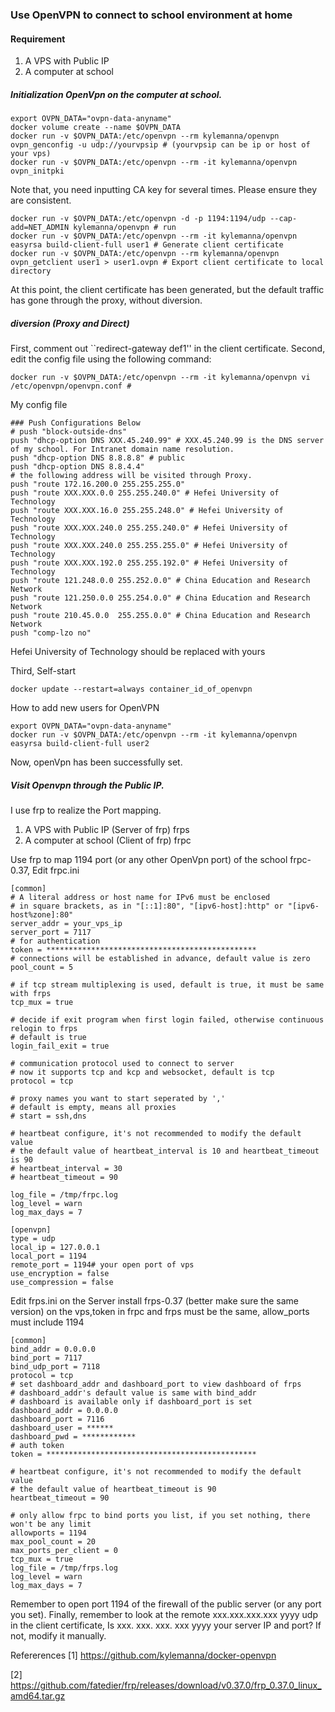 
### Use OpenVPN to connect to school environment at home

#### Requirement
1. A VPS with Public IP 
2. A computer at school

##### Initialization OpenVpn on the computer at school. 
```
export OVPN_DATA="ovpn-data-anyname"
docker volume create --name $OVPN_DATA
docker run -v $OVPN_DATA:/etc/openvpn --rm kylemanna/openvpn ovpn_genconfig -u udp://yourvpsip # (yourvpsip can be ip or host of your vps)
docker run -v $OVPN_DATA:/etc/openvpn --rm -it kylemanna/openvpn ovpn_initpki
```

Note that, you need inputting CA key for several times. Please ensure they are consistent. 
```
docker run -v $OVPN_DATA:/etc/openvpn -d -p 1194:1194/udp --cap-add=NET_ADMIN kylemanna/openvpn # run
docker run -v $OVPN_DATA:/etc/openvpn --rm -it kylemanna/openvpn easyrsa build-client-full user1 # Generate client certificate
docker run -v $OVPN_DATA:/etc/openvpn --rm kylemanna/openvpn ovpn_getclient user1 > user1.ovpn # Export client certificate to local directory
```
At this point, the client certificate has been generated, but the default traffic has gone through the proxy, without diversion.

##### diversion (Proxy and Direct)
First, comment out ``redirect-gateway def1'' in the client certificate. 
Second, edit the config file using the following command: 
```
docker run -v $OVPN_DATA:/etc/openvpn --rm -it kylemanna/openvpn vi /etc/openvpn/openvpn.conf # 
```

My config file
```
### Push Configurations Below
# push "block-outside-dns"
push "dhcp-option DNS XXX.45.240.99" # XXX.45.240.99 is the DNS server of my school. For Intranet domain name resolution. 
push "dhcp-option DNS 8.8.8.8" # public 
push "dhcp-option DNS 8.8.4.4"
# the following address will be visited through Proxy. 
push "route 172.16.200.0 255.255.255.0"
push "route XXX.XXX.0.0 255.255.240.0" # Hefei University of Technology
push "route XXX.XXX.16.0 255.255.248.0" # Hefei University of Technology
push "route XXX.XXX.240.0 255.255.240.0" # Hefei University of Technology
push "route XXX.XXX.240.0 255.255.255.0" # Hefei University of Technology
push "route XXX.XXX.192.0 255.255.192.0" # Hefei University of Technology
push "route 121.248.0.0 255.252.0.0" # China Education and Research Network
push "route 121.250.0.0 255.254.0.0" # China Education and Research Network
push "route 210.45.0.0  255.255.0.0" # China Education and Research Network
push "comp-lzo no"
```
Hefei University of Technology should be replaced with yours 

Third, Self-start
```
docker update --restart=always container_id_of_openvpn
```

How to add new users for OpenVPN
```
export OVPN_DATA="ovpn-data-anyname"
docker run -v $OVPN_DATA:/etc/openvpn --rm -it kylemanna/openvpn easyrsa build-client-full user2
```
Now, openVpn has been successfully set. 

##### Visit Openvpn through the Public IP. 
I use frp to realize the Port mapping.
1. A VPS with Public IP (Server of frp) frps
2. A computer at school (Client of frp) frpc

Use frp to map 1194 port (or any other OpenVpn port) of the school 
frpc-0.37,
Edit frpc.ini 
```
[common]
# A literal address or host name for IPv6 must be enclosed
# in square brackets, as in "[::1]:80", "[ipv6-host]:http" or "[ipv6-host%zone]:80"
server_addr = your_vps_ip
server_port = 7117
# for authentication
token = ***********************************************
# connections will be established in advance, default value is zero
pool_count = 5

# if tcp stream multiplexing is used, default is true, it must be same with frps
tcp_mux = true

# decide if exit program when first login failed, otherwise continuous relogin to frps
# default is true
login_fail_exit = true

# communication protocol used to connect to server
# now it supports tcp and kcp and websocket, default is tcp
protocol = tcp

# proxy names you want to start seperated by ','
# default is empty, means all proxies
# start = ssh,dns

# heartbeat configure, it's not recommended to modify the default value
# the default value of heartbeat_interval is 10 and heartbeat_timeout is 90
# heartbeat_interval = 30
# heartbeat_timeout = 90

log_file = /tmp/frpc.log
log_level = warn
log_max_days = 7

[openvpn]
type = udp
local_ip = 127.0.0.1
local_port = 1194
remote_port = 1194# your open port of vps
use_encryption = false
use_compression = false

```
Edit frps.ini on the Server 
install frps-0.37 (better make sure the same version) on the vps,token in frpc and frps must be the same, allow_ports must include 1194
```
[common]
bind_addr = 0.0.0.0
bind_port = 7117
bind_udp_port = 7118
protocol = tcp
# set dashboard_addr and dashboard_port to view dashboard of frps
# dashboard_addr's default value is same with bind_addr
# dashboard is available only if dashboard_port is set
dashboard_addr = 0.0.0.0
dashboard_port = 7116
dashboard_user = ******
dashboard_pwd = ************
# auth token
token = ***********************************************

# heartbeat configure, it's not recommended to modify the default value
# the default value of heartbeat_timeout is 90
heartbeat_timeout = 90

# only allow frpc to bind ports you list, if you set nothing, there won't be any limit
allowports = 1194
max_pool_count = 20
max_ports_per_client = 0
tcp_mux = true
log_file = /tmp/frps.log
log_level = warn
log_max_days = 7

```
Remember to open port 1194 of the firewall of the public server (or any port you set).
Finally, remember to look at the remote xxx.xxx.xxx.xxx yyyy udp in the client certificate, Is xxx. xxx. xxx. xxx yyyy your server IP and port? If not, modify it manually.

Refererences
[1] https://github.com/kylemanna/docker-openvpn

[2] https://github.com/fatedier/frp/releases/download/v0.37.0/frp_0.37.0_linux_amd64.tar.gz
